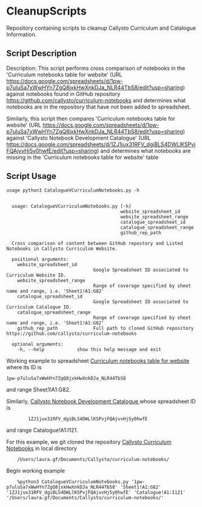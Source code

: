 # CleanupScripts

Repository containing scripts to cleanup Callysto Curriculum and Catalogue Information.

## Script Description

Description: This script performs cross comparison of notebooks in the 'Curriculum notebooks table for website'
(URL https://docs.google.com/spreadsheets/d/1pw-p7uluSa7xWwHYn7ZgQ8jxkHwXnkDJa_NLR44TbS8/edit?usp=sharing) 
against notebooks found in GitHub repository https://github.com/callysto/curriculum-notebooks
and determines what notebooks are in the repository that have not been added to spreadsheet. 

Similarly, this script then compares 'Curriculum notebooks table for website'
(URL https://docs.google.com/spreadsheets/d/1pw-p7uluSa7xWwHYn7ZgQ8jxkHwXnkDJa_NLR44TbS8/edit?usp=sharing)  
against 'Callysto Notebook Development Catalogue' (URL https://docs.google.com/spreadsheets/d/1ZJ1jux31RFV_dgiBLS4DWLlKSPvjFQAjvvHj5y0hwfE/edit?usp=sharing)
and determines what notebooks are missing in the  'Curriculum notebooks table for website' table

## Script Usage

    usage python3 CatalogueVCurriculumNotebooks.py -h 


      usage: CatalogueVCurriculumNotebooks.py [-h]
                                              website_spreadsheet_id
                                              website_spreadsheet_range
                                              catalogue_spreadsheet_id
                                              catalogue_spreadsheet_range
                                              github_rep_path

      Cross comparison of content between GitHub repostory and Listed Notebooks in Callysto Curriculum Website.

      positional arguments:
        website_spreadsheet_id
                                    Google Spreadsheet ID associated to Curriculum Website ID.
        website_spreadsheet_range
                                    Range of coverage specified by sheet name and range, i.e. 'Sheet1!A1:G82'
        catalogue_spreadsheet_id
                                    Google Spreadsheet ID associated to Curriculum Catalogue ID.
        catalogue_spreadsheet_range
                                    Range of coverage specified by sheet name and range, i.e. 'Sheet1!A1:G82'
        github_rep_path             Full path to cloned GitHub repository https://github.com/callysto/curriculum-notebooks

      optional arguments:
        -h, --help            show this help message and exit

Working example to spreadsheet [Curriculum notebooks table for website](https://docs.google.com/spreadsheets/d/1pw-p7uluSa7xWwHYn7ZgQ8jxkHwXnkDJa_NLR44TbS8/edit#gid=0) where its ID is 

    1pw-p7uluSa7xWwHYn7ZgQ8jxkHwXnkDJa_NLR44TbS8
    
and range Sheet1!A1:G82. 

Similarly, [Callysto Notebook Development Catalogue
](https://docs.google.com/spreadsheets/d/1ZJ1jux31RFV_dgiBLS4DWLlKSPvjFQAjvvHj5y0hwfE/edit#gid=0) whose spreadsheet ID is       
            
            1ZJ1jux31RFV_dgiBLS4DWLlKSPvjFQAjvvHj5y0hwfE 
            
and range Catalogue!A1:I121. 

For this example, we git cloned the repository [Callysto Curriculum Notebooks](https://github.com/callysto/curriculum-notebooks) in local directory 

        /Users/laura.gf/Documents/Callysto/curriculum-notebooks/


Begin working example 

        %python3 CatalogueVCurriculumNotebooks.py '1pw-p7uluSa7xWwHYn7ZgQ8jxkHwXnkDJa_NLR44TbS8' 'Sheet1!A1:G82' '1ZJ1jux31RFV_dgiBLS4DWLlKSPvjFQAjvvHj5y0hwfE' 'Catalogue!A1:I121' '/Users/laura.gf/Documents/Callysto/curriculum-notebooks/'
